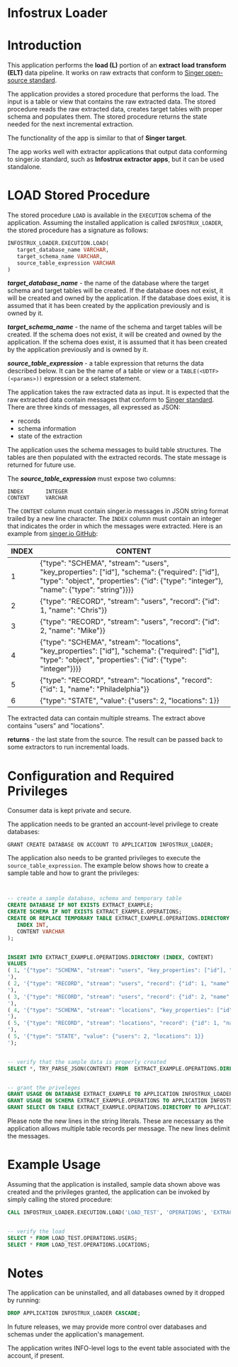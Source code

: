 Infostrux Loader
================

# Introduction


This application performs the **load (L)** portion of an **extract load transform (ELT)** data pipeline. It works on raw extracts that conform to [Singer open-source standard](https://github.com/singer-io/getting-started).


The application provides a stored procedure that performs the load. The input is a table or view that contains the raw extracted data. The stored procedure reads the raw extracted data, creates target tables with proper schema and populates them. The stored procedure returns the state needed for the next incremental extraction.


The functionality of the app is similar to that of **Singer target**.


The app works well with extractor applications that output data conforming to singer.io standard, such as **Infostrux extractor apps**, but it can be used standalone.


# LOAD Stored Procedure


The stored procedure `LOAD` is available in the `EXECUTION` schema of the application. Assuming the installed application is called `INFOSTRUX_LOADER`, the stored procedure has a signature as follows:


```SQL
INFOSTRUX_LOADER.EXECUTION.LOAD(
   target_database_name VARCHAR,
   target_schema_name VARCHAR,
   source_table_expression VARCHAR
)
```


***target_database_name*** - the name of the database where the target schema and target tables will be created. If the database does not exist, it will be created and owned by the application. If the database does exist, it is assumed that it has been created by the application previously and is owned by it.


***target_schema_name*** - the name of the schema and target tables will be created. If the schema does not exist, it will be created and owned by the application. If the schema does exist, it is assumed that it has been created by the application previously and is owned by it.


***source_table_expression*** - a table expression that returns the data described below. It can be the name of a table or view or a `TABLE(<UDTF>(<params>))` expression or a select statement.


The application takes the raw extracted data as input. It is expected that the raw extracted data contain messages that conform to [Singer standard](https://github.com/singer-io/getting-started/blob/master/docs/SPEC.md). There are three kinds of messages, all expressed as JSON:


- records
- schema information
- state of the extraction


The application uses the schema messages to build table structures. The tables are then populated with the extracted records. The state message is returned for future use.


The ***source_table_expression*** must expose two columns:


```
INDEX       INTEGER
CONTENT     VARCHAR
```


The `CONTENT` column must contain singer.io messages in JSON string format trailed by a new line character. The `INDEX` column must contain an integer that indicates the order in which the messages were extracted. Here is an example from [singer.io GitHub](https://github.com/singer-io/getting-started/blob/master/docs/SPEC.md):




| INDEX | CONTENT |
| ------|---------|
| 1 | {"type": "SCHEMA", "stream": "users", "key_properties": ["id"], "schema": {"required": ["id"], "type": "object", "properties": {"id": {"type": "integer"}, "name": {"type": "string"}}}} |
| 2 | {"type": "RECORD", "stream": "users", "record": {"id": 1, "name": "Chris"}}|
| 3 | {"type": "RECORD", "stream": "users", "record": {"id": 2, "name": "Mike"}} |
| 4 | {"type": "SCHEMA", "stream": "locations", "key_properties": ["id"], "schema": {"required": ["id"], "type": "object", "properties": {"id": {"type": "integer"}}}} |
| 5 | {"type": "RECORD", "stream": "locations", "record": {"id": 1, "name": "Philadelphia"}}  |
| 6 | {"type": "STATE", "value": {"users": 2, "locations": 1}}  |




The extracted data can contain multiple streams. The extract above contains "users" and "locations".




**returns** - the last state from the source. The result can be passed back to some extractors to run incremental loads.






# Configuration and Required Privileges


Consumer data is kept private and secure.


The application needs to be granted an account-level privilege to create databases:


```
GRANT CREATE DATABASE ON ACCOUNT TO APPLICATION INFOSTRUX_LOADER;
```


The application also needs to be granted privileges to execute the `source_table_expression`. The example below shows how to create a sample table and how to grant the privileges:


```SQL


-- create a sample database, schema and temporary table
CREATE DATABASE IF NOT EXISTS EXTRACT_EXAMPLE;
CREATE SCHEMA IF NOT EXISTS EXTRACT_EXAMPLE.OPERATIONS;
CREATE OR REPLACE TEMPORARY TABLE EXTRACT_EXAMPLE.OPERATIONS.DIRECTORY (
   INDEX INT,
   CONTENT VARCHAR
);


INSERT INTO EXTRACT_EXAMPLE.OPERATIONS.DIRECTORY (INDEX, CONTENT)
VALUES
( 1, '{"type": "SCHEMA", "stream": "users", "key_properties": ["id"], "schema": {"required": ["id"], "type": "object", "properties": {"id": {"type": "integer"}, "name": {"type": "string"}}}}
'),
( 2, '{"type": "RECORD", "stream": "users", "record": {"id": 1, "name": "Chris"}}
'),
( 3, '{"type": "RECORD", "stream": "users", "record": {"id": 2, "name": "Mike"}}
'),
( 4, '{"type": "SCHEMA", "stream": "locations", "key_properties": ["id"], "schema": {"required": ["id"], "type": "object", "properties": {"id": {"type": "integer"}}}}
'),
( 5, '{"type": "RECORD", "stream": "locations", "record": {"id": 1, "name": "Philadelphia"}}
'),
( 5, '{"type": "STATE", "value": {"users": 2, "locations": 1}}
');


-- verify that the sample data is properly created
SELECT *, TRY_PARSE_JSON(CONTENT) FROM  EXTRACT_EXAMPLE.OPERATIONS.DIRECTORY;


-- grant the priveleges
GRANT USAGE ON DATABASE EXTRACT_EXAMPLE TO APPLICATION INFOSTRUX_LOADER;
GRANT USAGE ON SCHEMA EXTRACT_EXAMPLE.OPERATIONS TO APPLICATION INFOSTRUX_LOADER;
GRANT SELECT ON TABLE EXTRACT_EXAMPLE.OPERATIONS.DIRECTORY TO APPLICATION INFOSTRUX_LOADER;
```


Please note the new lines in the string literals. These are necessary as the application allows multiple table records per message. The new lines delimit the messages.


# Example Usage


Assuming that the application is installed, sample data shown above was created and the privileges granted, the application can be invoked by simply calling the stored procedure:


```SQL
CALL INFOSTRUX_LOADER.EXECUTION.LOAD('LOAD_TEST', 'OPERATIONS', 'EXTRACT_EXAMPLE.OPERATIONS.DIRECTORY');


-- verify the load
SELECT * FROM LOAD_TEST.OPERATIONS.USERS;
SELECT * FROM LOAD_TEST.OPERATIONS.LOCATIONS;
```


# Notes

The application can be uninstalled, and all databases owned by it dropped by running:

```SQL
DROP APPLICATION INFOSTRUX_LOADER CASCADE;
```

In future releases, we may provide more control over databases and schemas under the application's management.

The application writes INFO-level logs to the event table associated with the account, if present.

